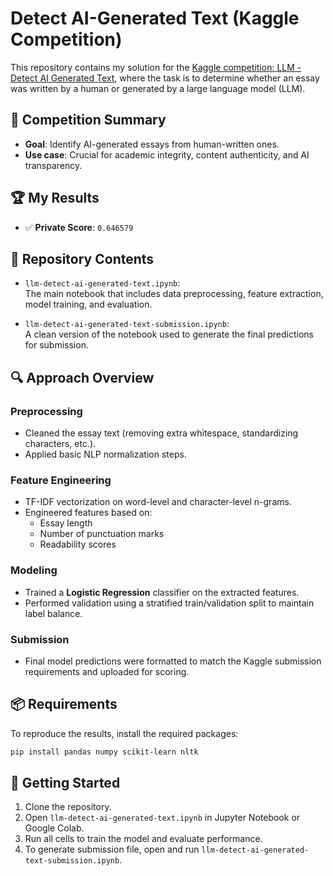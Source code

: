 # Detect AI-Generated Text (Kaggle Competition)

This repository contains my solution for the [Kaggle competition: LLM - Detect AI Generated Text](https://www.kaggle.com/competitions/llm-detect-ai-generated-text/), where the task is to determine whether an essay was written by a human or generated by a large language model (LLM).

## 🏁 Competition Summary

- **Goal**: Identify AI-generated essays from human-written ones.
- **Use case**: Crucial for academic integrity, content authenticity, and AI transparency.

## 🏆 My Results

- ✅ **Private Score**: `0.646579`

## 📂 Repository Contents

- `llm-detect-ai-generated-text.ipynb`:  
  The main notebook that includes data preprocessing, feature extraction, model training, and evaluation.

- `llm-detect-ai-generated-text-submission.ipynb`:  
  A clean version of the notebook used to generate the final predictions for submission.

## 🔍 Approach Overview

### Preprocessing
- Cleaned the essay text (removing extra whitespace, standardizing characters, etc.).
- Applied basic NLP normalization steps.

### Feature Engineering
- TF-IDF vectorization on word-level and character-level n-grams.
- Engineered features based on:
  - Essay length
  - Number of punctuation marks
  - Readability scores

### Modeling
- Trained a **Logistic Regression** classifier on the extracted features.
- Performed validation using a stratified train/validation split to maintain label balance.

### Submission
- Final model predictions were formatted to match the Kaggle submission requirements and uploaded for scoring.

## 📦 Requirements

To reproduce the results, install the required packages:

```bash
pip install pandas numpy scikit-learn nltk
````

## 🚀 Getting Started

1. Clone the repository.
2. Open `llm-detect-ai-generated-text.ipynb` in Jupyter Notebook or Google Colab.
3. Run all cells to train the model and evaluate performance.
4. To generate submission file, open and run `llm-detect-ai-generated-text-submission.ipynb`.

